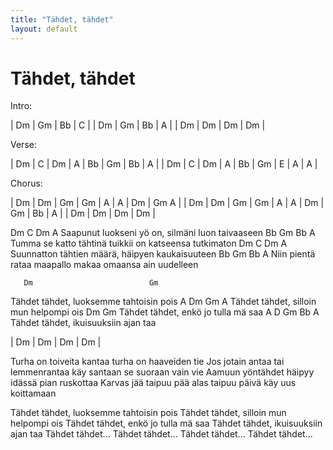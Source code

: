 ```yaml
---
title: "Tähdet, tähdet"
layout: default
---
```

# Tähdet, tähdet
 Intro:

| Dm | Gm | Bb | C |
| Dm | Gm | Bb | A |
| Dm | Dm | Dm | Dm |

 Verse:

| Dm | C | Dm | A | Bb | Gm | Bb | A |
| Dm | C | Dm | A | Bb | Gm | E | A | A |

 Chorus:

| Dm | Dm | Gm | Gm | A | A | Dm | Gm A |
| Dm | Dm | Gm | Gm | A | A | Dm | Gm | Bb | A |
| Dm | Dm | Dm | Dm |



Dm 		  C      Dm                 A
Saapunut luokseni yö on, silmäni luon taivaaseen
Bb             Gm                 Bb   	    A   
Tumma se katto tähtinä tuikkii on katseensa tutkimaton
Dm                 C      Dm               A
Suunnatton tähtien määrä, häipyen kaukaisuuteen
Bb                Gm             Bb               A
Niin pientä rataa maapallo makaa omaansa ain uudelleen


       Dm                          Gm
Tähdet tähdet, luoksemme tahtoisin pois
       A                            Dm     Gm  A 
Tähdet tähdet, silloin mun helpompi ois
       Dm                       Gm
Tähdet tähdet, enkö jo tulla mä saa
       A                         D      Gm    Bb    A
Tähdet tähdet, ikuisuuksiin ajan taa

| Dm | Dm | Dm | Dm |


Turha on toiveita kantaa turha on haaveiden tie
Jos jotain antaa tai lemmenrantaa käy santaan se suoraan vain vie
Aamuun yöntähdet häipyy idässä pian ruskottaa
Karvas jää taipuu pää alas taipuu päivä käy uus koittamaan

Tähdet tähdet, luoksemme tahtoisin pois
Tähdet tähdet, silloin mun helpompi ois
Tähdet tähdet, enkö jo tulla mä saa
Tähdet tähdet, ikuisuuksiin ajan taa
Tähdet tähdet...
Tähdet tähdet...
Tähdet tähdet...
Tähdet tähdet...